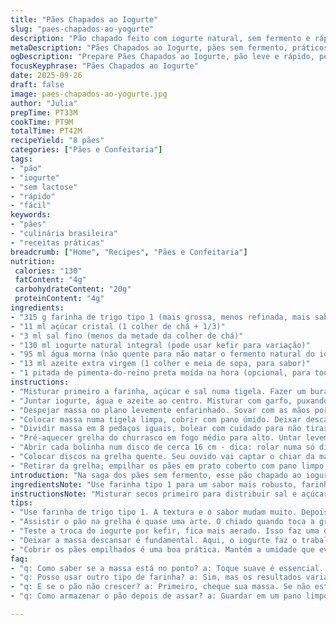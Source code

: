 ```yaml
---
title: "Pães Chapados ao Iogurte"
slug: "paes-chapados-ao-yogurte"
description: "Pão chapado feito com iogurte natural, sem fermento e rápida fermentação. Mistura simples de farinha, água, óleo e iogurte que cria pães macios, com bolhas que estouram na grelha. Textura leve, sabor levemente ácido, perfeito para acompanhar molhos, pastinhas ou um café da manhã rústico. Sem lactose, apesar do iogurte, pois a fermentação reduz a lactose original. Dica: trocar o iogurte natural por kefir melhora a elasticidade da massa e traz aroma levemente azedo. Fácil, rápido e sem frescura, ideal para quem quer pão sem fermentação industrial. Controlar calor da grelha é chave para não queimar e garantir o pão inchadinho."
metaDescription: "Pães Chapados ao Iogurte, pães sem fermento, práticos e macios; ideal para acompanhar refeições."
ogDescription: "Prepare Pães Chapados ao Iogurte, pão leve e rápido, perfeito com molhos e pastinhas, ideal para um café da manhã rústico."
focusKeyphrase: "Pães Chapados ao Iogurte"
date: 2025-09-26
draft: false
image: paes-chapados-ao-yogurte.jpg
author: "Julia"
prepTime: PT33M
cookTime: PT9M
totalTime: PT42M
recipeYield: "8 pães"
categories: ["Pães e Confeitaria"]
tags:
- "pão"
- "iogurte"
- "sem lactose"
- "rápido"
- "fácil"
keywords:
- "pães"
- "culinária brasileira"
- "receitas práticas"
breadcrumb: ["Home", "Recipes", "Pães e Confeitaria"]
nutrition: 
 calories: "130"
 fatContent: "4g"
 carbohydrateContent: "20g"
 proteinContent: "4g"
ingredients:
- "315 g farinha de trigo tipo 1 (mais grossa, menos refinada, mais sabor e textura)"
- "11 ml açúcar cristal (1 colher de chá + 1/3)"
- "3 ml sal fino (menos da metade da colher de chá)"
- "130 ml iogurte natural integral (pode usar kefir para variação)"
- "95 ml água morna (não quente para não matar o fermento natural do iogurte)"
- "13 ml azeite extra virgem (1 colher e meia de sopa, para sabor)"
- "1 pitada de pimenta-do-reino preta moída na hora (opcional, para toque levemente apimentado)"
instructions:
- "Misturar primeiro a farinha, açúcar e sal numa tigela. Fazer um buraco no meio—não afundar profundamente, só criar espaço para líquidos."
- "Juntar iogurte, água e azeite ao centro. Misturar com garfo, puxando farinha das bordas, até virar uma massa grudenta e uniforme. Evitar misturar demais, só até incorporar tudo."
- "Despejar massa no plano levemente enfarinhado. Sovar com as mãos por cerca de 6 minutos — sente a textura mudando, ficando mais lisa e elástica. Se grudar, polvilhar uma pitada leve de farinha só na base do pão."
- "Colocar massa numa tigela limpa, cobrir com pano úmido. Deixar descansar no ambiente por cerca de 50 minutos até crescer sutilmente — não vai dobrar, só relaxar. Fermento aqui é do iogurte, ação suave."
- "Dividir massa em 8 pedaços iguais, bolear com cuidado para não tirar o ar. Descansar 8 minutos em superfície bem enfarinhada, sem cobrir, para formar uma película fina na superfície."
- "Pré-aquecer grelha do churrasco em fogo médio para alto. Untar levemente com óleo para evitar grudar."
- "Abrir cada bolinha num disco de cerca 16 cm - dica: rolar numa só direção, faz bolha de ar. Polvilhar farinha se necessário, não exagere para não endurecer."
- "Colocar discos na grelha quente. Seu ouvido vai captar o chiar da massa encontrando a grelha. Deixar 1 minuto e 40 segundos; quando começar a inchar e dourar rachaduras, virar com espátula. Assar mais 1 minuto e 10 segundos, até aparecer cor dourada prover textura macia mas com crosta fininha."
- "Retirar da grelha; empilhar os pães em prato coberto com pano limpo para manter umidade, evitar que endureça. Repetir para todos."
introduction: "Na saga dos pães sem fermento, esse pão chapado ao iogurte rouba aplausos por unir fácil preparo com sabor artesanal. Misturar farinha de trigo tipo 1, açúcar, sal, iogurte, água e um fio de azeite. Nada de fermento químico ou biológico, a fermentação química fica por conta da acidez suave do iogurte. O resultado? Pães leves, que inflavam na grelha do jeito certo, crocantes por fora e macios por dentro. Já testei trocar por kefir e muda, fica mais aerado, com aroma mais complexo. Importante ajustar calor da grelha para evitar queima — é um truque de experiência. Na hora de sovar, careful: força na medida, só para desenvolver o glúten, senão o pão fica pesado e cru no meio. Serve para acompanhar pastinhas, sopas ou até para um sanduíche rápido. Se for inverno, vario para forno pré-aquecido a 220 ºC se não tiver churrasqueira, fica ótimo também."
ingredientsNote: "Use farinha tipo 1 para um sabor mais robusto, farinha branca industrializada deixa o pão frustrantemente sem graça e pesado. Troque o açúcar por mel para sabor mais complexo, reduzir o sal se usar azeite super salgado. O iogurte deve ser natural integral para garantir gordura suficiente para textura macia, iogurte desnatado deixa massa seca e quebradiça. A água tem que estar morna, parecida com a temperatura do corpo, nunca quente para não matar os microorganismos do iogurte que ajudam a fermentação. O azeite adoça e amacia, não pule. Opcional pimenta-do-reino traz leve toque de calor que casa bem com o drama ácido do iogurte. Farinha para enfarinhar o plano, use com moderação para não endurecer o pão. Na falta do iogurte, quecombine creme de leite azedo ou ricota líquida caseira como substituto parcial, mas ajuste um pouco a água para não deixar massa seca."
instructionsNote: "Misturar secos primeiro para distribuir sal e açúcar uniformemente, fundamental para não perder o tempero na massa. Fazer buraco para facilitar absorção do líquido, evita massa irregular. Sovar com força e jeito, até notar a mudança da textura — o ponto ideal é quando a massa fica elástica e não grudenta, mas macia ao toque. Não usar farinha demais durante sova, só o mínimo na base para evitar colar na bancada, excesso endurece a massa. Deixar massa repousar para ativar leveduras naturais do iogurte, embora sem crescimento exponencial, importante para estrutura e sabor. Dividir em bolinhas iguais para pães que cozinhem uniformemente. Descansar bolinhas antes de abrir a massa para relaxar o glúten, evita retração e facilita abrir discos finos. Na grelha, charra do pão na grade é música para o ouvinte atento — controlar calor porque sol escaldante queima por fora e deixa cru por dentro. Vire só uma vez; viradas demais atrapalham dourar. Guardar coberto evita ressecamento e qualquer persistência do calor vira vapor que deixa interior macio. Se grelha não for opção, chapa quente ou frigideira também rola, só ficar atento para pontos bruscos de calor."
tips:
- "Use farinha de trigo tipo 1. A textura e o sabor mudam muito. Depois das tentativas, vi que a farinha mais grossa é a chave para o resultado. O sabor é mais forte. Constrói pães que a gente sente, aquele aroma que chama atenção. Não subestime a farinha; suas escolhas são essenciais. Farinha branca deixa tudo sem graça. E não esqueça da água morna. Ela ativa os microorganismos do iogurte."
- "Assistir o pão na grelha é quase uma arte. O chiado quando toca a grelha é música para os ouvidos. Fique atento ao tempo. Um minuto e quarenta para começar a inflar e depois um minuto a mais. Quando começa a dourar, é hora de agir. Mas cuidado, muito calor e o pão queima por fora, cru por dentro. Experimente até chegar no perfeito, ajustar o fogo foi essencial nas minhas tentativas."
- "Teste a troca do iogurte por kefir, fica mais aerado. Isso faz uma diferença na textura e aroma. O kefir traz um toque que encanta. E para quem tem restrições de lactose, não há necessidade de se preocupar; com a fermentação, tudo fica leve. E se não tiver iogurte, misture creme de leite azedo. Cuidado com a água, ajuste se necessário. A massa tem que ficar úmida, mas não pegajosa."
- "Deixar a massa descansar é fundamental. Aqui, o iogurte faz o trabalho. Tem que relaxar por aproximadamente 50 minutos. Não espere dobrar, mas deve ficar mais leve. A massa relaxada se transforma durante o descanso. Mexer demais não é o caminho. Sove o suficiente. A textura vai mudar, fique atento, ela precisa ser sedosa e elástica. Ponto certo de sovar é tudo para um bom pão."
- "Cobrir os pães empilhados é uma boa prática. Mantém a umidade que evita que endureçam. No meu primeiro teste, esqueci esse detalhe e o resultado foi duro. Pães frescos são sempre melhores, então nessa hora o cuidado conta. Para armazenar, pode colocar em um pote com tampa. Se sobraram, sempre é bom reaquecer para o melhor sabor."
faq:
- "q: Como saber se a massa está no ponto? a: Toque suave é essencial. Ela deve ser elástica, não grudenta. Se colar com muita facilidade, está errado. Sovar é chave, mas cuidado. Evite adicionar farinha demais."
- "q: Posso usar outro tipo de farinha? a: Sim, mas os resultados variam. Farinha branca pode deixar o pão pesado. Se optar por sem glúten, ajuste a receita. O resultado muda muito, a textura também."
- "q: E se o pão não crescer? a: Primeiro, cheque sua massa. Se não estiver morna, pode precisar de mais atenção. Mantenha o ambiente aquecido e tente novamente. Isso é uma questão de paciência."
- "q: Como armazenar o pão depois de assar? a: Guardar em um pano limpo é o ideal. Assim, preserva a umidade. Mas nada de sacos plásticos se quiser frescor. E pode cortar e congelar também."

---
```

